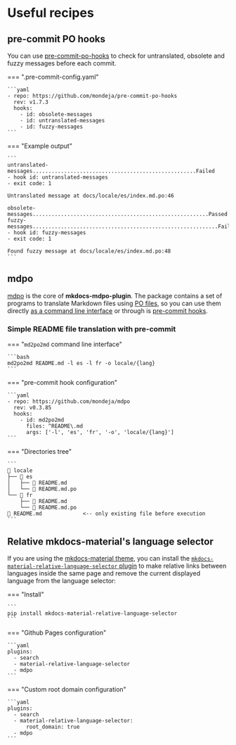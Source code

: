 # Useful recipes

## pre-commit PO hooks

You can use [pre-commit-po-hooks] to check for untranslated, obsolete
and fuzzy messages before each commit.

<!-- mdpo-disable-next-line -->
=== ".pre-commit-config.yaml"

    ```yaml
    - repo: https://github.com/mondeja/pre-commit-po-hooks
      rev: v1.7.3
      hooks:
        - id: obsolete-messages
        - id: untranslated-messages
        - id: fuzzy-messages
    ```

=== "Example output"

    ```
    untranslated-messages....................................................Failed
    - hook id: untranslated-messages
    - exit code: 1

    Untranslated message at docs/locale/es/index.md.po:46

    obsolete-messages........................................................Passed
    fuzzy-messages...........................................................Failed
    - hook id: fuzzy-messages
    - exit code: 1

    Found fuzzy message at docs/locale/es/index.md.po:48
    ```

<!-- mdpo-disable-next-line -->
## mdpo

[mdpo] is the core of **mkdocs-mdpo-plugin**. The package contains a set of
programs to translate Markdown files using [PO files][po-files], so you can
use them directly [as a command line interface][mdpo-cli] or through is
[pre-commit hooks][mdpo-pre-commit].

### Simple README file translation with pre-commit

<!-- mdpo-disable-next-block -->
=== "`md2po2md` command line interface"

    ```bash
    md2po2md README.md -l es -l fr -o locale/{lang}
    ```

=== "pre-commit hook configuration"

    ```yaml
    - repo: https://github.com/mondeja/mdpo
      rev: v0.3.85
      hooks:
        - id: md2po2md
          files: ^README\.md
          args: ['-l', 'es', 'fr', '-o', 'locale/{lang}']
    ```
<!-- mdpo-include-codeblocks -->
=== "Directories tree"

    ```
    📁 locale
    ├── 📁 es
    │   ├── 📄 README.md
    │   └── 📄 README.md.po
    └── 📁 fr
        ├── 📄 README.md
        └── 📄 README.md.po
    📄 README.md             <-- only existing file before execution
    ```

<!-- mdpo-disable-codeblocks -->

## Relative mkdocs-material's language selector

If you are using the [mkdocs-material theme][mkdocs-material], you can install
the [`mkdocs-material-relative-language-selector` plugin][mmrls] to make
relative links between languages inside the same page and remove the current
displayed language from the language selector:

=== "Install"

    ```
    pip install mkdocs-material-relative-language-selector
    ```

=== "Github Pages configuration"

    ```yaml
    plugins:
      - search
      - material-relative-language-selector
      - mdpo
    ```

=== "Custom root domain configuration"

    ```yaml
    plugins:
      - search
      - material-relative-language-selector:
          root_domain: true
      - mdpo
    ```

[mkdocs-material]: https://squidfunk.github.io/mkdocs-material/
[mmrls]: https://github.com/mondeja/mkdocs-material-relative-language-selector
[pre-commit-po-hooks]: https://github.com/mondeja/pre-commit-po-hooks#readme
[mdpo]: https://mdpo.readthedocs.io/en/master/index.html
[mdpo-cli]: https://mdpo.readthedocs.io/en/master/cli.html
[mdpo-pre-commit]: https://mdpo.readthedocs.io/en/master/pre-commit-hooks.html
[po-files]: https://www.gnu.org/software/gettext/manual/gettext.html#PO-Files
